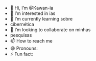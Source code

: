 - 👋 Hi, I’m @Kawan-ia
- 👀 I’m interested in ias
- 🌱 I’m currently learning sobre
- cibernética 
- 💞️ I’m looking to collaborate on minhas
- pesquisas 
- 📫 How to reach me 
- 😄 Pronouns: 
- ⚡ Fun fact: 

<!---
Kawan-ia/Kawan-ia is a ✨ special ✨ repository because its `README.md` (this file) appears on your GitHub profile.
You can click the Preview link to take a look at your changes.
--->
